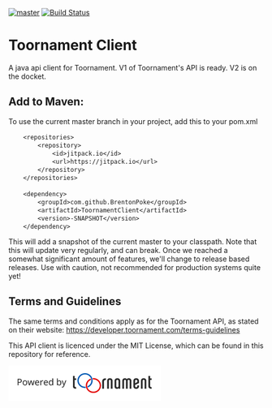 [![master](https://jitpack.io/v/BrentonPoke/ToornamentClient.svg)](https://jitpack.io/#BrentonPoke/ToornamentClient) [![Build Status](https://travis-ci.org/BrentonPoke/ToornamentClient.svg?branch=master)](https://travis-ci.org/BrentonPoke/ToornamentClient)
# Toornament Client

A java api client for Toornament. V1 of Toornament's API is ready. V2 is on the docket.


## Add to Maven:
To use the current master branch in your project, add this to your pom.xml
```
	<repositories>
		<repository>
		    <id>jitpack.io</id>
		    <url>https://jitpack.io</url>
		</repository>
	</repositories>

	<dependency>
	    <groupId>com.github.BrentonPoke</groupId>
	    <artifactId>ToornamentClient</artifactId>
	    <version>-SNAPSHOT</version>
	</dependency>
```
This will add a snapshot of the current master to your classpath. Note that this will update very regularly, and can break. Once we reached a somewhat significant amount of features, we'll change to release based releases. Use with caution, not recommended for production systems quite yet!

## Terms and Guidelines

The same terms and conditions apply as for the Toornament API, as stated on their website: https://developer.toornament.com/terms-guidelines

This API client is licenced under the MIT License, which can be found in this repository for reference.

[![logo](https://github.com/Biokinetica/OverwatchCalendarCreator/blob/master/poweredByToornament-dark.png)](https://www.toornament.com)
